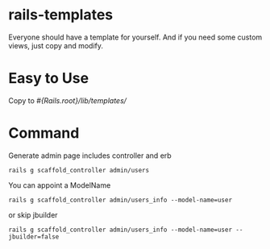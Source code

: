 # rails-templates
Everyone should have a template for yourself. And if you need some custom views, just copy and modify.

# Easy to Use
Copy to *#{Rails.root}/lib/templates/*

# Command
Generate admin page includes controller and erb

```
rails g scaffold_controller admin/users
```

You can appoint a ModelName

```
rails g scaffold_controller admin/users_info --model-name=user
```

or skip jbuilder
```
rails g scaffold_controller admin/users_info --model-name=user --jbuilder=false
```
